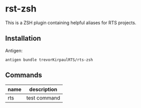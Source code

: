 # rst-zsh

This is a ZSH plugin containing helpful aliases for RTS projects.

## Installation

Antigen:

```
antigen bundle trevorKirpaulRTS/rts-zsh
```

## Commands

| name | description  |
| ---- | ------------ |
| rts  | test command |
